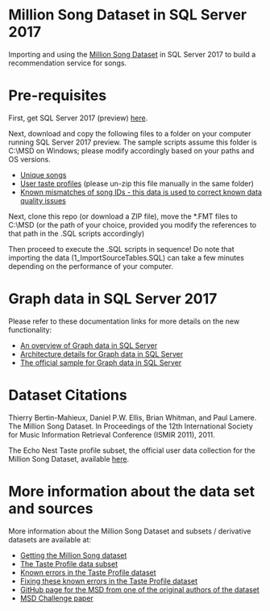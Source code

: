 # Million Song Dataset in SQL Server 2017
Importing and using the [Million Song Dataset](https://labrosa.ee.columbia.edu/millionsong/) in SQL Server 2017 to build a recommendation service for songs.

# Pre-requisites
First, get SQL Server 2017 (preview) [here](https://www.microsoft.com/en-us/sql-server/sql-server-2017).

Next, download and copy the following files to a folder on your computer running SQL Server 2017 preview. The sample scripts assume this folder is C:\MSD on Windows; please modify accordingly based on your paths and OS versions.

- [Unique songs](http://labrosa.ee.columbia.edu/millionsong/sites/default/files/AdditionalFiles/unique_tracks.txt)
- [User taste profiles](http://labrosa.ee.columbia.edu/millionsong/sites/default/files/challenge/train_triplets.txt.zip) (please un-zip this file manually in the same folder)
- [Known mismatches of song IDs - this data is used to correct known data quality issues](http://labrosa.ee.columbia.edu/millionsong/sites/default/files/tasteprofile/sid_mismatches.txt)

Next, clone this repo (or download a ZIP file), move the *.FMT files to C:\MSD (or the path of your choice, provided you modify the references to that path in the .SQL scripts accordingly) 

Then proceed to execute the .SQL scripts in sequence! Do note that importing the data (1_ImportSourceTables.SQL) can take a few minutes depending on the performance of your computer.

# Graph data in SQL Server 2017
Please refer to these documentation links for more details on the new functionality:

- [An overview of Graph data in SQL Server](https://docs.microsoft.com/en-us/sql/relational-databases/graphs/sql-graph-overview)
- [Architecture details for Graph data in SQL Server](https://docs.microsoft.com/en-us/sql/relational-databases/graphs/sql-graph-architecture)
- [The official sample for Graph data in SQL Server](https://docs.microsoft.com/en-us/sql/relational-databases/graphs/sql-graph-sample)

# Dataset Citations
Thierry Bertin-Mahieux, Daniel P.W. Ellis, Brian Whitman, and Paul Lamere. 
The Million Song Dataset. In Proceedings of the 12th International Society
for Music Information Retrieval Conference (ISMIR 2011), 2011.

The Echo Nest Taste profile subset, the official user data collection for the Million Song
Dataset, available [here](http://labrosa.ee.columbia.edu/millionsong/tasteprofile).

# More information about the data set and sources
More information about the Million Song Dataset and subsets / derivative datasets are available at:

- [Getting the Million Song dataset](https://labrosa.ee.columbia.edu/millionsong/pages/getting-dataset)
- [The Taste Profile data subset](https://labrosa.ee.columbia.edu/millionsong/tasteprofile)
- [Known errors in the Taste Profile dataset](https://labrosa.ee.columbia.edu/millionsong/blog/12-1-2-matching-errors-taste-profile-and-msd)
- [Fixing these known errors in the Taste Profile dataset](https://labrosa.ee.columbia.edu/millionsong/blog/12-2-12-fixing-matching-errors)
- [GitHub page for the MSD from one of the original authors of the dataset](https://github.com/tbertinmahieux/MSongsDB)
- [MSD Challenge paper](https://bmcfee.github.io/papers/msdchallenge.pdf)